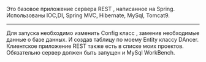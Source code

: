 Это базовое приложение сервера REST , написанное на Spring. Использованы IOC,DI, Spring MVC, Hibernate, MySql, Tomcat9. 
***************
Для запуска необходимо изменить Config класс , заменив необходимые данные о базе данных. И создав таблицу по моему Entity классу DAncer.
Клиентское приложение REST также есть в списке моих проектов. 
Обязательно сервер должен быть запущен и MySql WorkBench.
